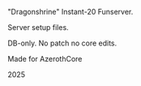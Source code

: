 "Dragonshrine" Instant-20 Funserver.

Server setup files.

DB-only. No patch no core edits.

Made for AzerothCore

2025
